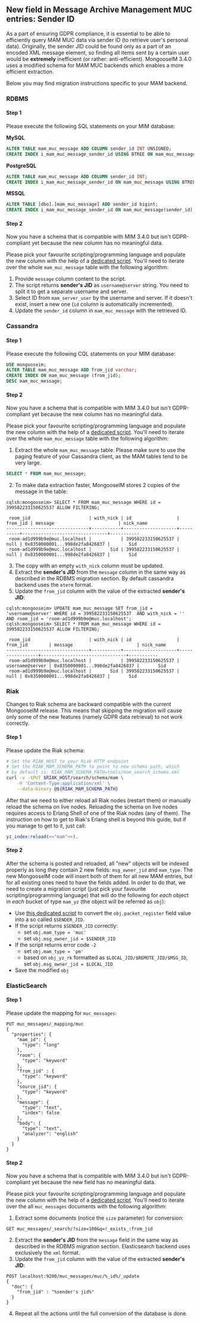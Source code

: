 ## New field in Message Archive Management MUC entries: Sender ID

As a part of ensuring GDPR compliance, it is essential to be able to efficiently query MAM MUC data via sender ID (to retrieve user's personal data).
Originally, the sender JID could be found only as a part of an encoded XML message element, so finding all items sent by a certain user would be **extremely** inefficient (or rather: anti-efficient).
MongooseIM 3.4.0 uses a modified schema for MAM MUC backends which enables a more efficient extraction.

Below you may find migration instructions specific to your MAM backend.

### RDBMS

#### Step 1

Please execute the following SQL statements on your MIM database:

**MySQL**

```sql
ALTER TABLE mam_muc_message ADD COLUMN sender_id INT UNSIGNED;
CREATE INDEX i_mam_muc_message_sender_id USING BTREE ON mam_muc_message(sender_id);
```

**PostgreSQL**

```sql
ALTER TABLE mam_muc_message ADD COLUMN sender_id INT;
CREATE INDEX i_mam_muc_message_sender_id ON mam_muc_message USING BTREE (sender_id);
```

**MSSQL**

```sql
ALTER TABLE [dbo].[mam_muc_message] ADD sender_id bigint;
CREATE INDEX i_mam_muc_message_sender_id ON mam_muc_message(sender_id);
```

#### Step 2

Now you have a schema that is compatible with MIM 3.4.0 but isn't GDPR-compliant yet because the new column has no meaningful data.

Please pick your favourite scripting/programming language and populate the new column with the help of a [dedicated script](jid-from-mam-muc-script.md).
You'll need to iterate over the whole `mam_muc_message` table with the following algorithm:

1. Provide `message` column content to the script.
2. The script returns **sender's JID** as `username@server` string. You need to split it to get a separate username and server.
3. Select ID from `mam_server_user` by the username and server. If it doesn't exist, insert a new one (`id` column is automatically incremented).
4. Update the `sender_id` column in `mam_muc_message` with the retrieved ID.

### Cassandra

#### Step 1

Please execute the following CQL statements on your MIM database:

```sql
USE mongooseim;
ALTER TABLE mam_muc_message ADD from_jid varchar;
CREATE INDEX ON mam_muc_message (from_jid);
DESC mam_muc_message;
```

#### Step 2

Now you have a schema that is compatible with MIM 3.4.0 but isn't GDPR-compliant yet because the new column has no meaningful data.

Please pick your favourite scripting/programming language and populate the new column with the help of a [dedicated script](jid-from-mam-muc-script.md).
You'll need to iterate over the whole `mam_muc_message` table with the following algorithm:

1. Extract the whole `mam_muc_message` table. Please make sure to use the paging feature of your Cassandra client, as the MAM tables tend to be very large.
```sql
SELECT * FROM mam_muc_message;
```
2. To make data extraction faster, MongooseIM stores 2 copies of the message in the table:
```
cqlsh:mongooseim> SELECT * FROM mam_muc_message WHERE id = 399582233150625537 ALLOW FILTERING;

 room_jid                      | with_nick | id                 | from_jid | message                        | nick_name
-------------------------------+-----------+--------------------+----------+--------------------------------+-----------
 room-ad1d999b9e@muc.localhost |           | 399582233150625537 |     null | 0x8350000001...998de2fa8426837 |       Sid
 room-ad1d999b9e@muc.localhost |       Sid | 399582233150625537 |     null | 0x8350000001...998de2fa8426837 |       Sid
```
3. The copy with an empty `with_nick` column must be updated.
4. Extract the **sender's JID** from the `message` column in the same way as described in the RDBMS migration section. By default cassandra backend uses the `eterm` format.
5. Update the `from_jid` column with the value of the extracted **sender's JID**:
```
cqlsh:mongooseim> UPDATE mam_muc_message SET from_jid = 'username@server' WHERE id = 399582233150625537  AND with_nick = '' AND room_jid = 'room-ad1d999b9e@muc.localhost';
cqlsh:mongooseim> SELECT * FROM mam_muc_message WHERE id = 399582233150625537 ALLOW FILTERING;

 room_jid                      | with_nick | id                 | from_jid        | message                        | nick_name
-------------------------------+-----------+--------------------+-----------------+--------------------------------+-----------
 room-ad1d999b9e@muc.localhost |           | 399582233150625537 | username@server | 0x8350000001...998de2fa8426837 |       Sid
 room-ad1d999b9e@muc.localhost |       Sid | 399582233150625537 |            null | 0x8350000001...998de2fa8426837 |       Sid
```

### Riak

Changes to Riak schema are backward compatible with the current MongooseIM release.
This means that skipping the migration will cause only some of the new features (namely GDPR data retrieval) to not work correctly.

#### Step 1

Please update the Riak schema:
```bash
# Set the RIAK_HOST to your Riak HTTP endpoint
# Set the RIAK_MAM_SCHEMA_PATH to point to new schema path, which
# by default is: RIAK_MAM_SCHEMA_PATH=tools/mam_search_schema.xml
curl -v -XPUT $RIAK_HOST/search/schema/mam \
    -H 'Content-Type:application/xml' \
    --data-binary @${RIAK_MAM_SCHEMA_PATH}
```

After that we need to either reload all Riak nodes (restart them) or manually reload the schema on live nodes.
Reloading the schema on live nodes requires access to Erlang Shell of one of the Riak nodes (any of them).
The instruction on how to get to Riak's Erlang shell is beyond this guide, but if you manage to get to it, just call:

```erlang
yz_index:reload(<<"mam">>).
```

#### Step 2

After the schema is posted and reloaded, all "new" objects will be indexed properly as long they contain 2 new fields: `msg_owner_jid` and `mam_type`.
The new MongooseIM code will insert both of them for all new MAM entries, but for all existing ones need to have the fields added.
In order to do that, we need to create a migration script (just pick your favourite scripting/programming language) that will do the following for *each* object in *each* bucket of type `mam_yz` (the object will be referred as `obj`):

* Use [this dedicated script](jid-from-mam-muc-script.md) to convert the `obj.packet_register` field value into a so called `$SENDER_JID`.
* If the script returns `$SENDER_JID` correctly:
  * set `obj.mam_type = 'muc'`
  * set `obj.msg_owner_jid = $SENDER_JID`
* If the script returns error code `-2`
  * set `obj.mam_type = 'pm'`
  * based on `obj_yz_rk` formatted as `$LOCAL_JID/$REMOTE_JID/$MSG_ID`, set `obj.msg_owner_jid = $LOCAL_JID`
* Save the modified `obj`

### ElasticSearch

#### Step 1

Please update the mapping for `muc_messages`:
 
```
PUT muc_messages/_mapping/muc
{
  "properties": {
    "mam_id": {
      "type": "long"
    },
    "room": {
      "type": "keyword"
    },
    "from_jid" : {
      "type": "keyword"
    },
    "source_jid": {
      "type": "keyword"
    },
    "message": {
      "type": "text",
      "index": false
    },
    "body": {
      "type": "text",
      "analyzer": "english"
    }
  }
}
```

#### Step 2

Now you have a schema that is compatible with MIM 3.4.0 but isn't GDPR-compliant yet because the new field has no meaningful data.

Please pick your favourite scripting/programming language and populate the new column with the help of a [dedicated script](jid-from-mam-muc-script.md).
You'll need to iterate over the all `muc_messages` documents with the following algorithm:

1. Extract some documents (notice the `size` parameter) for conversion:
```
GET muc_messages/_search/?size=100&q=!_exists_:from_jid
```
2. Extract the **sender's JID** from the `message` field in the same way as described in the RDBMS migration section. Elasticsearch backend uses exclusively the `xml` format.
3. Update the `from_jid` column with the value of the extracted **sender's JID**:
```
POST localhost:9200/muc_messages/muc/%_id%/_update
{
  "doc": {
    "from_jid" : "%sender's jid%"
  }
}
```
4. Repeat all the actions until the full conversion of the database is done.
